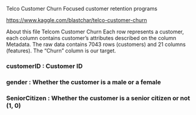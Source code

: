 Telco Customer Churn
Focused customer retention programs

https://www.kaggle.com/blastchar/telco-customer-churn

About this file
Telcom Customer Churn
Each row represents a customer, each column contains customer’s attributes described on the column Metadata.
The raw data contains 7043 rows (customers) and 21 columns (features).
The “Churn” column is our target.

### customerID : Customer ID
### gender : Whether the customer is a male or a female
### SeniorCitizen : Whether the customer is a senior citizen or not (1, 0)
